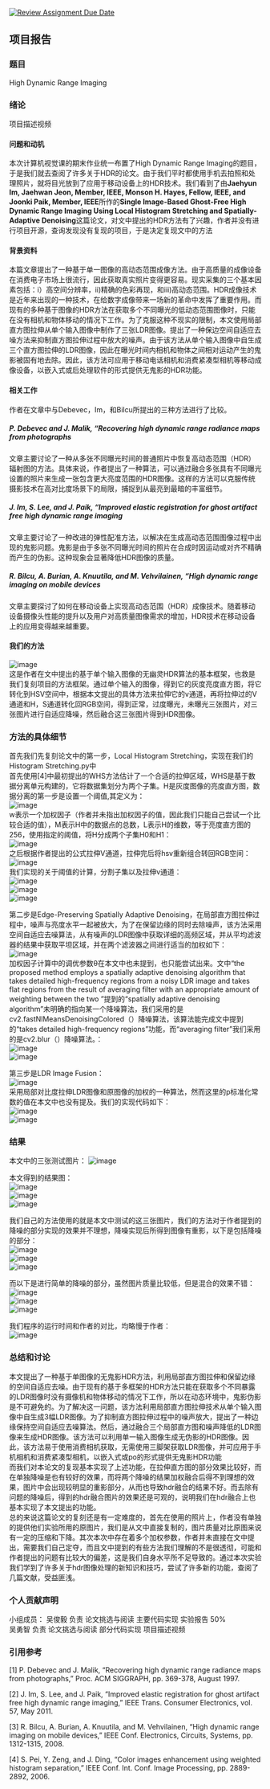[![Review Assignment Due Date](https://classroom.github.com/assets/deadline-readme-button-24ddc0f5d75046c5622901739e7c5dd533143b0c8e959d652212380cedb1ea36.svg)](https://classroom.github.com/a/8oH8aWc3)
## 项目报告

### 题目 

High Dynamic Range Imaging

### 绪论 

项目描述视频

#### 问题和动机

本次计算机视觉课的期末作业统一布置了High Dynamic Range Imaging的题目，于是我们就去查阅了许多关于HDR的论文。由于我们平时都使用手机去拍照和处理照片，就将目光放到了应用于移动设备上的HDR技术。我们看到了由**Jaehyun Im, Jaehwan Jeon, Member, IEEE, Monson H. Hayes, Fellow, IEEE, and Joonki Paik, Member, IEEE**所作的**Single Image-Based Ghost-Free High Dynamic Range Imaging Using Local Histogram Stretching and Spatially-Adaptive Denoising**这篇论文，对文中提出的HDR方法有了兴趣，作者并没有进行项目开源，查询发现没有复现的项目，于是决定复现文中的方法

#### 背景资料

本篇文章提出了一种基于单一图像的高动态范围成像方法。由于高质量的成像设备在消费电子市场上很流行，因此获取真实照片变得更容易。现实采集的三个基本因素包括：i）高空间分辨率，ii)精确的色彩再现，和iii)高动态范围。HDR成像技术是近年来出现的一种技术，在给数字成像带来一场新的革命中发挥了重要作用。而现有的多种基于图像的HDR方法在获取多个不同曝光的低动态范围图像时，只能在没有相机和物体移动的情况下工作。为了克服这种不现实的限制，本文使用局部直方图拉伸从单个输入图像中制作了三张LDR图像。提出了一种保边空间自适应去噪方法来抑制直方图拉伸过程中放大的噪声。由于该方法从单个输入图像中自生成三个直方图拉伸的LDR图像，因此在曝光时间内相机和物体之间相对运动产生的鬼影被固有地去除。因此，该方法可应用于移动电话相机和消费紧凑型相机等移动成像设备，以嵌入式或后处理软件的形式提供无鬼影的HDR功能。

#### 相关工作

作者在文章中与Debevec，Im，和Bilcu所提出的三种方法进行了比较。
##### P. Debevec and J. Malik, “Recovering high dynamic range radiance maps from photographs
文章主要讨论了一种从多张不同曝光时间的普通照片中恢复高动态范围（HDR）辐射图的方法。具体来说，作者提出了一种算法，可以通过融合多张具有不同曝光设置的照片来生成一张包含更大亮度范围的HDR图像。这样的方法可以克服传统摄影技术在高对比度场景下的局限，捕捉到从最亮到最暗的丰富细节。

##### J. Im, S. Lee, and J. Paik, “Improved elastic registration for ghost artifact free high dynamic range imaging
文章主要讨论了一种改进的弹性配准方法，以解决在生成高动态范围图像过程中出现的鬼影问题。鬼影是由于多张不同曝光时间的照片在合成时因运动或对齐不精确而产生的伪影。这种现象会显著降低HDR图像的质量。

##### R. Bilcu, A. Burian, A. Knuutila, and M. Vehvilainen, “High dynamic range imaging on mobile devices
文章主要探讨了如何在移动设备上实现高动态范围（HDR）成像技术。随着移动设备摄像头性能的提升以及用户对高质量图像需求的增加，HDR技术在移动设备上的应用变得越来越重要。

#### 我们的方法

![image](https://github.com/OUC-CV/final-project-mycode/assets/111495997/a1d15dc7-7220-4e4f-9acf-7f2f3d4a7b22)<br>
这是作者在文中提出的基于单个输入图像的无幽灵HDR算法的基本框架，也救是我们复刻项目的方法框架。通过单个输入的图像，得到它的灰度亮度直方图，将它转化到HSV空间中，根据本文提出的具体方法来拉伸它的v通道，再将拉伸过的V通道和H，S通道转化回RGB空间，得到正常，过度曝光，未曝光三张图片，对三张图片进行自适应降噪，然后融合这三张图片得到HDR图像。

### 方法的具体细节

首先我们先复刻论文中的第一步，Local Histogram Stretching，实现在我们的Histogram Stretching.py中<br>
首先使用[4]中最初提出的WHS方法估计了一个合适的拉伸区域，WHS是基于数据分离单元构建的，它将数据集划分为两个子集。H是灰度图像的亮度直方图，数据分离的第一步是设置一个阈值,其定义为：<br>
![image](https://github.com/OUC-CV/final-project-mycode/assets/111495997/b993fc9f-6742-46ea-85d5-a9827b86b8c4)<br>
w表示一个加权因子（作者并未指出加权因子的值，因此我们只能自己尝试一个比较合适的值），M表示H中的数据点的总数，L表示H的维数，等于亮度直方图的256，使用指定的阈值，将H分成两个子集H0和H1：<br>
![image](https://github.com/OUC-CV/final-project-mycode/assets/111495997/dc3f44f9-131c-4dad-a8af-40e596b8dd7e)<br>
之后根据作者提出的公式拉伸V通道，拉伸完后将hsv重新组合转回RGB空间：<br>
![image](https://github.com/OUC-CV/final-project-mycode/assets/111495997/b6f138f3-cf99-43c0-b27d-f34b5446d02f)<br>
我们实现的关于阈值的计算，分割子集以及拉伸v通道：<br>
![image](https://github.com/OUC-CV/final-project-mycode/assets/111495997/c790cac8-6127-4735-9a2d-ba0ec60c4747)<br>
![image](https://github.com/OUC-CV/final-project-mycode/assets/111495997/65bfd9c6-4bb7-4bee-a6a9-0275d5dea5d0)<br>
![image](https://github.com/OUC-CV/final-project-mycode/assets/111495997/b6d1844b-298c-4ebb-bea2-847785015c08)<br>

第二步是Edge-Preserving Spatially Adaptive Denoising，在局部直方图拉伸过程中，噪声与亮度水平一起被放大，为了在保留边缘的同时去除噪声，该方法采用空间自适应去噪算法，从有噪声的LDR图像中获取详细的高频区域，并从平均滤波器的结果中获取平坦区域，并在两个滤波器之间进行适当的加权如下：<br>
![image](https://github.com/OUC-CV/final-project-mycode/assets/111495997/78f2a45a-78d6-4f4f-8e8f-bb768ef010f9)<br>
加权因子计算中的调优参数θ在本文中也未提到，也只能尝试出来。文中“the proposed method employs a spatially adaptive denoising algorithm that takes detailed high-frequency regions from a noisy LDR image
and takes flat regions from the result of averaging filter with an appropriate amount of weighting between the two ”提到的“spatially adaptive denoising algorithm”未明确的指向某一个降噪算法，我们采用的是cv2.fastNlMeansDenoisingColored（）降噪算法，该算法能完成文中提到的“takes detailed high-frequency regions”功能，而“averaging filter”我们采用的是cv2.blur（）降噪算法。：<br>
![image](https://github.com/OUC-CV/final-project-mycode/assets/111495997/a55f16c6-a621-44fc-886e-1bb75c46cb30)<br>
![image](https://github.com/OUC-CV/final-project-mycode/assets/111495997/81e04125-8451-4604-b66c-c9fb3e02222a)<br>

第三步是LDR Image Fusion：<br>
![image](https://github.com/OUC-CV/final-project-mycode/assets/111495997/ec53985a-f99e-44f4-a350-b5ae3ab19fbd)<br>
采用局部对比度拉伸LDR图像和原图像的加权的一种算法，然而这里的p标准化常数的值在本文中也没有提及。我们的实现代码如下：<br>
![image](https://github.com/OUC-CV/final-project-mycode/assets/111495997/dac5facb-6500-4771-832e-df9110d41ccd)<br>
![image](https://github.com/OUC-CV/final-project-mycode/assets/111495997/9520403f-0c7d-4af0-b5c6-cf95db342e46)<br>

### 结果

本文中的三张测试图片：
![image](https://github.com/OUC-CV/final-project-mycode/assets/111495997/73c1b4fc-c575-4adc-abf0-8acf075c0e7e)<br>

本文得到的结果图：<br>
![image](https://github.com/OUC-CV/final-project-mycode/assets/111495997/5d690b66-9c1c-43d3-aeac-1d4c5c60a715)<br>
![image](https://github.com/OUC-CV/final-project-mycode/assets/111495997/4c2a50c4-82c3-415f-aa58-bc344f11d2dc)<br>
![image](https://github.com/OUC-CV/final-project-mycode/assets/111495997/82862e6b-fd48-4892-81e5-b6f466c2c0df)<br>

我们自己的方法使用的就是本文中测试的这三张图片，我们的方法对于作者提到的降噪的部分实现的效果并不理想，降噪实现后所得到图像有重影，以下是包括降噪的部分：<br>
![image](https://github.com/OUC-CV/final-project-mycode/assets/111495997/6c88c5c9-e1e3-4ceb-826e-a0de0bf3d43d)<br>
![image](https://github.com/OUC-CV/final-project-mycode/assets/111495997/51bebbfb-c5e7-47e1-b7c4-65aa38cee8e8)<br>
![image](https://github.com/OUC-CV/final-project-mycode/assets/111495997/58c31867-cbe0-4cb5-b400-caddefeba8ac)<br>

而以下是进行简单的降噪的部分，虽然图片质量比较低，但是混合的效果不错：<br>
![image](https://github.com/OUC-CV/final-project-mycode/assets/111495997/c2b59947-f0c1-4f0f-a650-a30470ac6332)<br>
![image](https://github.com/OUC-CV/final-project-mycode/assets/111495997/cd6200a1-fc0a-408f-951a-31c513e4a36b)<br>
![image](https://github.com/OUC-CV/final-project-mycode/assets/111495997/2034d597-5b55-4bc1-8f93-d4ec72454d43)<br>

我们程序的运行时间和作者的对比，均略慢于作者：<br>
![image](https://github.com/OUC-CV/final-project-mycode/assets/111495997/ae2a61cb-e492-44df-b51b-fb0b9b6cec71)<br>

### 总结和讨论

本文提出了一种基于单图像的无鬼影HDR方法，利用局部直方图拉伸和保留边缘的空间自适应去噪。由于现有的基于多框架的HDR方法只能在获取多个不同暴露的LDR图像时没有摄像机和物体移动的情况下工作，所以在动态环境中，鬼影伪影是不可避免的。为了解决这一问题，该方法利用局部直方图拉伸技术从单个输入图像中自生成3幅LDR图像。为了抑制直方图拉伸过程中的噪声放大，提出了一种边缘保持空间自适应去噪算法。然后，通过融合三个局部直方图和噪声降低的LDR图像来生成HDR图像。该方法可以利用单一输入图像生成无伪影的HDR图像。因此，该方法易于使用消费相机获取，无需使用三脚架获取LDR图像，并可应用于手机相机和消费紧凑型相机，以嵌入式或po的形式提供无鬼影HDR功能<br>
而我们对本论文的复现基本实现了上述功能，在拉伸直方图的部分效果比较好，而在单独降噪是也有较好的效果，而将两个降噪的结果加权融合后得不到理想的效果，图片中会出现较明显的重影部分，从而也导致hdr融合的结果不好。而去除有问题的降噪后，得到的hdr融合图片的效果还是可观的，说明我们在hdr融合上也基本实现了本文提出的功能。<br>
总的来说这篇论文的复刻还是有一定难度的，首先在使用的照片上，作者没有单独的提供他们实验所用的原图片，我们是从文中直接复制的，图片质量对比原图来说有一定的压缩和下降。其次本次中存在着多个加权参数，作者并未直接在文中提出，需要我们自己定夺，而且文中提到的有些方法我们理解的不是很透彻，可能和作者提出的问题有比较大的偏差，这是我们自身水平所不足导致的。通过本次实验我们学到了许多关于hdr图像处理的新知识和技巧，尝试了许多新的功能，查阅了几篇文献，受益匪浅。

### 个人贡献声明

小组成员：
吴俊毅 负责 论文挑选与阅读 主要代码实现 实验报告 50% <br>
吴勇智 负责 论文挑选与阅读 部分代码实现 项目描述视频

### 引用参考

[1] P. Debevec and J. Malik, “Recovering high dynamic range radiance maps from photographs,” Proc. ACM SIGGRAPH, pp. 369-378, August 1997.<br>

[2] J. Im, S. Lee, and J. Paik, “Improved elastic registration for ghost artifact free high dynamic range imaging,” IEEE Trans. Consumer Electronics, vol. 57, May 2011.<br>

[3] R. Bilcu, A. Burian, A. Knuutila, and M. Vehvilainen, “High dynamic range imaging on mobile devices,” IEEE Conf. Electronics, Circuits, Systems, pp. 1312-1315, 2008.<br>

[4] S. Pei, Y. Zeng, and J. Ding, “Color images enhancement using weighted histogram separation,” IEEE Conf. Int. Conf. Image Processing, pp. 2889-2892, 2006.<br>
